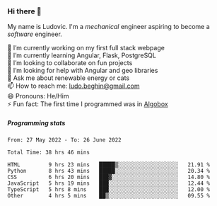 ### Hi there 👋

My name is Ludovic. I'm a *mechanical* engineer aspiring to become a *software* engineer.

 🔭 I’m currently working on my first full stack webpage<br/>
 🌱 I’m currently learning Angular, Flask, PostgreSQL<br/>
 👯 I’m looking to collaborate on fun projects<br/>
 🤔 I’m looking for help with Angular and geo libraries<br/>
 💬 Ask me about renewable energy or cats<br/>
 📫 How to reach me: ludo.beghin@gmail.com<br/>
 😄 Pronouns: He/Him<br/>
 ⚡ Fun fact: The first time I programmed was in [Algobox](https://fr.wikipedia.org/wiki/Algobox)<br/>

##### Programming stats
<!--START_SECTION:waka-->

```text
From: 27 May 2022 - To: 26 June 2022

Total Time: 38 hrs 46 mins

HTML         9 hrs 23 mins   █████▒░░░░░░░░░░░░░░░░░░░   21.91 %
Python       8 hrs 43 mins   █████░░░░░░░░░░░░░░░░░░░░   20.34 %
CSS          6 hrs 20 mins   ███▓░░░░░░░░░░░░░░░░░░░░░   14.80 %
JavaScript   5 hrs 19 mins   ███░░░░░░░░░░░░░░░░░░░░░░   12.44 %
TypeScript   5 hrs 8 mins    ███░░░░░░░░░░░░░░░░░░░░░░   12.00 %
Other        4 hrs 5 mins    ██▒░░░░░░░░░░░░░░░░░░░░░░   09.55 %
```

<!--END_SECTION:waka-->
